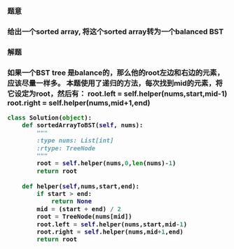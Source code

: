 

<h3>题意<h3>
<p>给出一个sorted array, 将这个sorted array转为一个balanced BST<p>


<h3>解题<h3>
<p>如果一个BST tree 是balance的，那么他的root左边和右边的元素，应该尽量一样多。
本题使用了递归的方法，每次找到mid的元素，将它设定为root，然后有：
root.left = self.helper(nums,start,mid-1)
root.right = self.helper(nums,mid+1,end)<p>



```python
class Solution(object):
    def sortedArrayToBST(self, nums):
        """
        :type nums: List[int]
        :rtype: TreeNode
        """
        root = self.helper(nums,0,len(nums)-1)
        return root
        
    def helper(self,nums,start,end):
        if start > end:
            return None
        mid = (start + end) / 2
        root = TreeNode(nums[mid])
        root.left = self.helper(nums,start,mid-1)
        root.right = self.helper(nums,mid+1,end)
        return root

```

